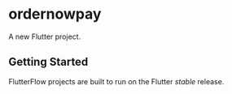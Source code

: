 # ordernowpay

A new Flutter project.

## Getting Started

FlutterFlow projects are built to run on the Flutter _stable_ release.
